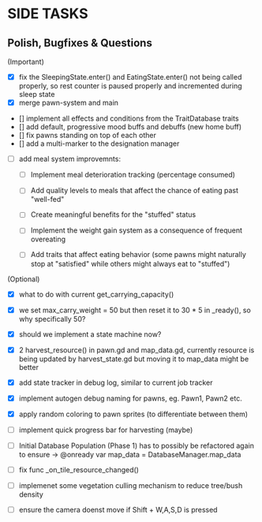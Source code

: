 # SIDE TASKS

## Polish, Bugfixes & Questions

(Important)
- [x] fix the SleepingState.enter() and EatingState.enter() not being called properly, so rest counter is paused properly and incremented during sleep state
- [x] merge pawn-system and main
- [] implement all effects and conditions from the TraitDatabase traits
- [] add default, progressive mood buffs and debuffs (new home buff)
- [] fix pawns standing on top of each other
- [] add a multi-marker to the designation manager


- [ ] add meal system improvemnts:
	- [ ] 	Implement meal deterioration tracking (percentage consumed)
	- [ ]  	Add quality levels to meals that affect the chance of eating past "well-fed"
	- [ ] 	Create meaningful benefits for the "stuffed" status
	- [ ] 	Implement the weight gain system as a consequence of frequent overeating
	- [ ] 	Add traits that affect eating behavior (some pawns might naturally stop at "satisfied" while others might always eat to "stuffed")



(Optional)
- [x] what to do with current get_carrying_capacity()
- [x] we set max_carry_weight = 50 but then reset it to 30 * 5 in _ready(), so why specifically 50?
- [x] should we implement a state machine now?
- [x] 2 harvest_resource() in pawn.gd and map_data.gd, currently resource is being updated by harvest_state.gd but moving it to map_data might be better
- [x] add state tracker in debug log, similar to current job tracker
- [x] implement autogen debug naming for pawns, eg. Pawn1, Pawn2 etc.
- [x] apply random coloring to pawn sprites (to differentiate between them)
- [ ] implement quick progress bar for harvesting (maybe)
- [ ] Initial Database Population (Phase 1) has to possibly be refactored again to ensure -> @onready var map_data = DatabaseManager.map_data
- [ ] fix func _on_tile_resource_changed()
- [ ] implemenet some vegetation culling mechanism to reduce tree/bush density
- [ ] ensure the camera doenst move if Shift + W,A,S,D is pressed





